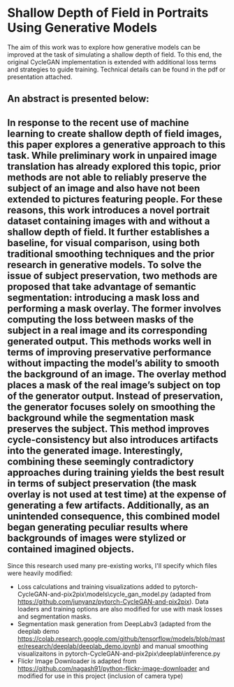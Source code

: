 # Shallow Depth of Field in Portraits Using Generative Models
The aim of this work was to explore how generative models can be improved at the task of simulating a shallow depth of field. To this end, the original CycleGAN implementation is extended with additional loss terms and strategies to guide training. Technical details can be found in the pdf or presentation attached.

An abstract is presented below:
---
In response to the recent use of machine learning to create shallow depth of field images, this paper explores a generative approach to this task. While preliminary work in unpaired image translation has already explored this topic, prior methods are not able to reliably preserve the subject of an image and also have not been extended to pictures featuring people. For these reasons, this work introduces a novel portrait dataset containing images with and without a shallow depth of field. It further establishes a baseline, for visual comparison, using
both traditional smoothing techniques and the prior research in generative models. To solve the issue of subject preservation, two methods are proposed that take advantage of semantic segmentation: introducing a mask loss and performing a mask overlay. The former involves
computing the loss between masks of the subject in a real image and its corresponding generated output. This methods works well in terms of improving preservative performance without impacting the model’s ability to smooth the background of an image. The overlay method
places a mask of the real image’s subject on top of the generator output. Instead of preservation, the generator focuses solely on smoothing the background while the segmentation mask preserves the subject. This method improves cycle-consistency but also introduces artifacts
into the generated image. Interestingly, combining these seemingly contradictory approaches during training yields the best result in terms of subject preservation (the mask overlay is not used at test time) at the expense of generating a few artifacts. Additionally, as an unintended consequence, this combined model began generating peculiar results where backgrounds of images were stylized or contained imagined objects.
---

Since this research used many pre-existing works, I'll specify which files were heavily modified:
- Loss calculations and training visualizations added to pytorch-CycleGAN-and-pix2pix\models\cycle_gan_model.py (adapted from https://github.com/junyanz/pytorch-CycleGAN-and-pix2pix). Data loaders and training options are also modified for use with mask losses and segmentation masks.
- Segmentation mask generation from DeepLabv3 (adapted from the deeplab demo https://colab.research.google.com/github/tensorflow/models/blob/master/research/deeplab/deeplab_demo.ipynb) and manual smoothing visualizaitons in pytorch-CycleGAN-and-pix2pix\deeplab\inference.py
- Flickr Image Downloader is adapted from https://github.com/nagash91/python-flickr-image-downloader and modified for use in this project (inclusion of camera type)

